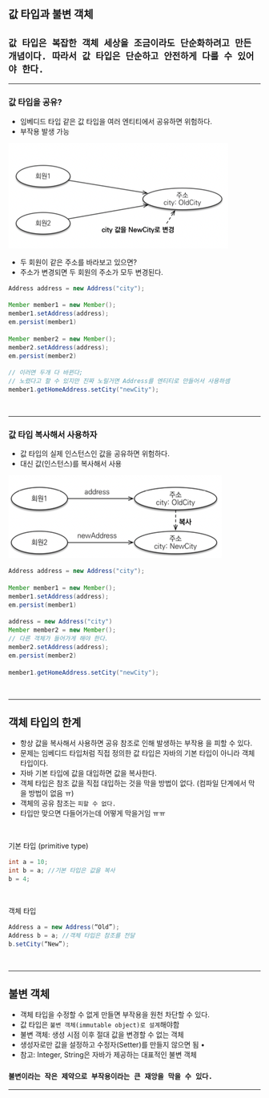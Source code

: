 ## 값 타입과 불변 객체

## `값 타입은 복잡한 객체 세상을 조금이라도 단순화하려고 만든 개념이다. 따라서 값 타입은 단순하고 안전하게 다룰 수 있어야 한다.`

---

### 값 타입을 공유?
- 임베디드 타입 같은 값 타입을 여러 엔티티에서 공유하면 위험하다.
- 부작용 발생 가능 

![img_6.png](img_6.png)
- 두 회원이 같은 주소를 바라보고 있으면?
- 주소가 변경되면 두 회원의 주소가 모두 변경된다.

```java
Address address = new Address("city");

Member member1 = new Member();
member1.setAddress(address);
em.persist(member1)

Member member2 = new Member();
member2.setAddress(address);
em.persist(member2)

// 이러면 두개 다 바뀐다;
// 노렸다고 할 수 있지만 진짜 노릴거면 Address를 엔티티로 만들어서 사용하셈
member1.getHomeAddress.setCity("newCity");
```
<br>

---

### 값 타입 복사해서 사용하자
- 값 타입의 실제 인스턴스인 값을 공유하면 위험하다.
- 대신 값(인스턴스)를 복사해서 사용

![img_7.png](img_7.png)



```java
Address address = new Address("city");

Member member1 = new Member();
member1.setAddress(address);
em.persist(member1)
    
address = new Address("city")
Member member2 = new Member();
// 다른 객체가 들어가게 해야 한다.
member2.setAddress(address);
em.persist(member2)

member1.getHomeAddress.setCity("newCity");
```

<br>

---

## 객체 타입의 한계
- 항상 값을 복사해서 사용하면 공유 참조로 인해 발생하는 부작용 을 피할 수 있다.
- 문제는 임베디드 타입처럼 직접 정의한 값 타입은 자바의 기본 타입이 아니라 객체 타입이다.
- 자바 기본 타입에 값을 대입하면 값을 복사한다.
- 객체 타입은 참조 값을 직접 대입하는 것을 막을 방법이 없다. (컴파일 단계에서 막을 방법이 없음 ㅠ)
- 객체의 공유 참조는 `피할 수 없다.`
- 타입만 맞으면 다들어가는데 어떻게 막을거임 ㅠㅠ

<br>

기본 타입 (primitive type)

```java
int a = 10;
int b = a; //기본 타입은 값을 복사 
b = 4;
```

<br>

객체 타입

```java
Address a = new Address(“Old”);
Address b = a; //객체 타입은 참조를 전달
b.setCity(“New”);
```

<br>

---

## 불변 객체
- 객체 타입을 수정할 수 없게 만들면 부작용을 원천 차단할 수 있다.
- 값 타입은 `불변 객체(immutable object)로 설계`해야함
- 불변 객체: 생성 시점 이후 절대 값을 변경할 수 없는 객체
- 생성자로만 값을 설정하고 수정자(Setter)를 만들지 않으면 됨 •
- 참고: Integer, String은 자바가 제공하는 대표적인 불변 객체

### `불변이라는 작은 제약으로 부작용이라는 큰 재앙을 막을 수 있다.`


---
